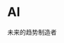 # AI
未来的趋势制造者
<!DOCTYPE html>
<html lang="en">
<head>
	<meta charset="UTF-8">
	<title>京东</title>
	<link rel="stylesheet" type="text/css" href="index.css">
</head>
<body>
	<!-- 头部通栏 -->
	<div class="top"></div>
</body>
</html>

